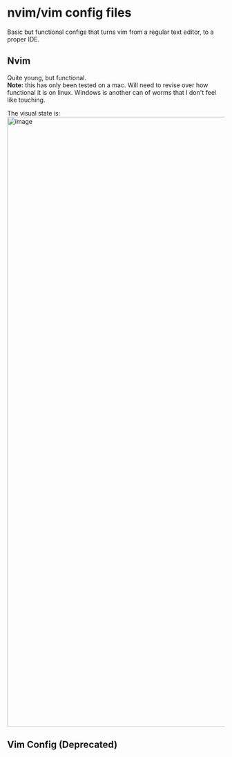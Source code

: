# nvim/vim config files

Basic but functional configs that turns vim from a regular text editor, to a proper IDE.

## Nvim
Quite young, but functional.<br>
__Note:__ this has only been tested on a mac. Will need to revise over how functional it is on linux. Windows is another can of worms that I don't feel like touching.

The visual state is: <img width="1410" alt="image" src="https://github.com/StevenCederrand/configs/assets/17464114/e0600551-3e30-421d-ae96-94f0bd5cdccc">

## Vim Config (Deprecated)

